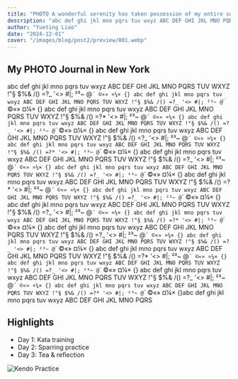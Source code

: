 ```yaml
---
title: "PHOTO A wonderful serenity has taken possession of my entire soul, like these sweet mornings of spring which I enjoy with"
description: "abc def ghi jkl mno pqrs tuv wxyz ABC DEF GHI JKL MNO PQRS TUV WXYZ abc def ghi jkl mno pqrs tuv wxyz ABC DEF GHI JKL MNO PQRS TUV WXYZ abc def ghi jkl mno pqrs tuv wxyz ABC DEF GHI  MNO PQRS TUV WXYZ"
author: "Yueting Liao"
date: "2024-12-01"
cover: "/images/blog/post2/preview/001.webp"
---
```


## My PHOTO Journal in New York

abc def ghi jkl mno pqrs tuv wxyz ABC DEF GHI JKL MNO PQRS TUV WXYZ !"§ $%& /() =?_ '<> #|; ²³~ @`´ ©«» ¤¼× {} abc def ghi jkl mno pqrs tuv wxyz ABC DEF GHI JKL MNO PQRS TUV WXYZ !"§ $%& /() =?_ '<> #|; ²³~ @`´ ©«» ¤¼× {} abc def ghi jkl mno pqrs tuv wxyz ABC DEF GHI JKL MNO PQRS TUV WXYZ !"§ $%& /() =?* '<> #|; ²³~ @`´ ©«» ¤¼× {} abc def ghi jkl mno pqrs tuv wxyz ABC DEF GHI JKL MNO PQRS TUV WXYZ !"§ $%& /() =?_ '<> #|; ²³~ @`´ ©«» ¤¼× {} abc def ghi jkl mno pqrs tuv wxyz ABC DEF GHI JKL MNO PQRS TUV WXYZ !"§ $%& /() =?_ '<> #|; ²³~ @`´ ©«» ¤¼× {} abc def ghi jkl mno pqrs tuv wxyz ABC DEF GHI JKL MNO PQRS TUV WXYZ !"§ $%& /() =?* '<> #|; ²³~ @`´ ©«» ¤¼× {} abc def ghi jkl mno pqrs tuv wxyz ABC DEF GHI JKL MNO PQRS TUV WXYZ !"§ $%& /() =?_ '<> #|; ²³~ @`´ ©«» ¤¼× {} abc def ghi jkl mno pqrs tuv wxyz ABC DEF GHI JKL MNO PQRS TUV WXYZ !"§ $%& /() =?_ '<> #|; ²³~ @`´ ©«» ¤¼× {} abc def ghi jkl mno pqrs tuv wxyz ABC DEF GHI JKL MNO PQRS TUV WXYZ !"§ $%& /() =?* '<> #|; ²³~ @`´ ©«» ¤¼× {} abc def ghi jkl mno pqrs tuv wxyz ABC DEF GHI JKL MNO PQRS TUV WXYZ !"§ $%& /() =?_ '<> #|; ²³~ @`´ ©«» ¤¼× {} abc def ghi jkl mno pqrs tuv wxyz ABC DEF GHI JKL MNO PQRS TUV WXYZ !"§ $%& /() =?_ '<> #|; ²³~ @`´ ©«» ¤¼× {} abc def ghi jkl mno pqrs tuv wxyz ABC DEF GHI JKL MNO PQRS TUV WXYZ !"§ $%& /() =?* '<> #|; ²³~ @`´ ©«» ¤¼× {} abc def ghi jkl mno pqrs tuv wxyz ABC DEF GHI JKL MNO PQRS TUV WXYZ !"§ $%& /() =?_ '<> #|; ²³~ @`´ ©«» ¤¼× {} abc def ghi jkl mno pqrs tuv wxyz ABC DEF GHI JKL MNO PQRS TUV WXYZ !"§ $%& /() =?_ '<> #|; ²³~ @`´ ©«» ¤¼× {} abc def ghi jkl mno pqrs tuv wxyz ABC DEF GHI JKL MNO PQRS TUV WXYZ !"§ $%& /() =?* '<> #|; ²³~ @`´ ©«» ¤¼× {} abc def ghi jkl mno pqrs tuv wxyz ABC DEF GHI JKL MNO PQRS TUV WXYZ !"§ $%& /() =?_ '<> #|; ²³~ @`´ ©«» ¤¼× {} abc def ghi jkl mno pqrs tuv wxyz ABC DEF GHI JKL MNO PQRS TUV WXYZ !"§ $%& /() =?_ '<> #|; ²³~ @`´ ©«» ¤¼× {} abc def ghi jkl mno pqrs tuv wxyz ABC DEF GHI JKL MNO PQRS TUV WXYZ !"§ $%& /() =?* '<> #|; ²³~ @`´ ©«» ¤¼× {}abc def ghi jkl mno pqrs tuv wxyz ABC DEF GHI JKL MNO PQRS

## Highlights

- Day 1: Kata training
- Day 2: Sparring practice
- Day 3: Tea & reflection

![Kendo Practice](/images/blog/post2/preview/002.webp)
